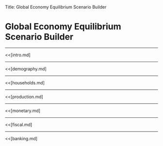 Title: Global Economy Equilibrium Scenario Builder


# Global Economy Equilibrium Scenario Builder

<!--TOC max2-->

$$
\newcommand{\E}{\mathrm{E}}
\newcommand{\ss}{_\mathrm{ss}}
\newcommand{\ssp}{_\mathrm{ss+1}}
\newcommand{\ssm}{_\mathrm{ss-1}}
\newcommand{\xnf}{\mathit{nf}}
\newcommand{\ref}{\mathrm{ref}}
$$

---

<<[intro.md]

---

<<[demography.md]

---

<<[households.md]

---

<<[production.md]

---

<<[monetary.md]

---

<<[fiscal.md]

---

<<[banking.md]


